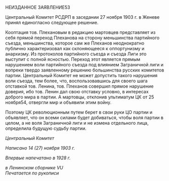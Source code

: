 НЕИЗДАННОЕ ЗАЯВЛЕНИЕ53

Центральный Комитет РСДРП в заседании 27 ноября 1903 г. в Женеве принял еди­ногласно следующее решение.

Кооптация тов. Плехановым в редакцию мартовцев представляет из себя прямой пе­реход Плеханова на сторону меньшинства партийного съезда, меньшинства, которое сам же Плеханов неоднократно публично характеризовал как склоняющееся к оппор­тунизму и анархизму. Из протоколов партийного съезда и съезда Лиги это выступит с полной ясностью. Переход этот является прямым нарушением воли партийного съезда под влиянием Заграничной лиги и вопреки твердо заявленному решению большинства русских комитетов партии. Центральный Комитет не может допустить такого наруше­ния воли съезда, тем более, что, воспользовавшись для своего шага отставкой тов. Ле­нина, тов. Плеханов совершил прямое нарушение доверия, ибо тов. Ленин дал свою от­ставку условно, в интересах доброго мира в партии. А мартовцы, отклонив ультиматум ЦК от 25 ноября54, отвергли мир и объявили этим войну.

Поэтому ЦК революционным путем берет в свои руки ЦО партии и объявляет, что он всеми силами будет добиваться, чтобы воля партии в целом, а не воля Заграничной лиги и не измена отдельного лица, определила будущую судьбу партии.

_Центральный Комитет_

_Написано 14 (27) ноября 1903 г._

_Впервые напечатано в 1928 г._

_в Ленинском сборнике_ _VU_                                                                 _Печатается по рукописи_